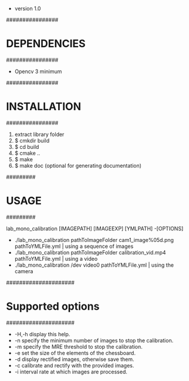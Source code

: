 
- version 1.0

################
# DEPENDENCIES #
################

- Opencv 3 minimum

################
# INSTALLATION #
################

1. extract library folder
2. $ cmkdir build
3. $ cd build
4. $ cmake ..
5. $ make
7. $ make doc (optional for generating documentation)

#########
# USAGE #
#########

lab_mono_calibration [IMAGEPATH] [IMAGEEXP] [YMLPATH] -[OPTIONS]

- ./lab_mono_calibration pathToImageFolder cam1_image%05d.png pathToYMLFile.yml       | using a sequence of images
- ./lab_mono_calibration pathToImageFolder calibration_vid.mp4 pathToYMLFile.yml      | using a video
- ./lab_mono_calibration /dev video0 pathToYMLFile.yml                                | using the camera
 
#####################
# Supported options #
#####################

- -H,-h  display this help.
- -n     specify the minimum number of images to stop the calibration.
- -m     specify the MRE threshold to stop the calibration.
- -e     set the size of the elements of the chessboard.
- -d     display rectified images, otherwise save them.
- -c     calibrate and rectify with the provided images.
- -i     interval rate at which images are processed.
